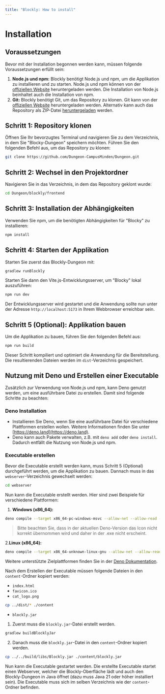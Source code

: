 ```yaml
---
title: "Blockly: How to install"
---
```


# Installation

## Voraussetzungen

Bevor mit der Installation begonnen werden kann, müssen folgende Voraussetzungen erfüllt sein:

1. **Node.js und npm:** Blockly benötigt Node.js und npm, um die Applikation zu installieren und zu starten. Node.js und npm können von der [offiziellen Website](https://nodejs.org/en/) heruntergeladen werden. Die Installation von Node.js beinhaltet auch die Installation von npm.
2. **Git:** Blockly benötigt Git, um das Repository zu klonen. Git kann von der [offiziellen Website](https://git-scm.com/downloads) heruntergeladen werden. Alternativ kann auch das Repository als ZIP-Datei [heruntergeladen](https://github.com/Dungeon-CampusMinden/Dungeon/archive/refs/heads/master.zip) werden.

## Schritt 1: Repository klonen

Öffnen Sie Ihr bevorzugtes Terminal und navigieren Sie zu dem Verzeichnis, in dem Sie "Blocky-Dungeon" speichern möchten. Führen Sie den folgenden Befehl aus, um das Repository zu klonen:

```bash
git clone https://github.com/Dungeon-CampusMinden/Dungeon.git
```

## Schritt 2: Wechsel in den Projektordner

Navigieren Sie in das Verzeichnis, in dem das Repository geklont wurde:

```bash
cd Dungeon/blockly/frontend
```

## Schritt 3: Installation der Abhängigkeiten

Verwenden Sie npm, um die benötigten Abhängigkeiten für "Blocky" zu installieren:

```bash
npm install
```

## Schritt 4: Starten der Applikation

Starten Sie zuerst das Blockly-Dungeon mit:

```bash
gradlew runBlockly
```

Starten Sie dann den Vite.js-Entwicklungsserver, um "Blocky" lokal auszuführen:

```bash
npm run dev
```

Der Entwicklungsserver wird gestartet und die Anwendung sollte nun unter der Adresse `http://localhost:5173` in Ihrem Webbrowser erreichbar sein.

## Schritt 5 (Optional): Applikation bauen

Um die Applikation zu bauen, führen Sie den folgenden Befehl aus:

```bash
npm run build
```

Dieser Schritt kompiliert und optimiert die Anwendung für die Bereitstellung. Die resultierenden Dateien werden im `dist`-Verzeichnis gespeichert.

## Nutzung mit Deno und Erstellen einer Executable

Zusätzlich zur Verwendung von Node.js und npm, kann Deno genutzt werden, um eine ausführbare Datei zu erstellen. Damit sind folgende Schritte zu beachten:

### Deno Installation

- Installieren Sie Deno, wenn Sie eine ausführbare Datei für verschiedene Plattformen erstellen wollen. Weitere Informationen finden Sie unter [https://deno.land](https://deno.land).
- Deno kann auch Pakete verwalten, z.B. mit `deno add` oder `deno install`. Dadurch entfällt die Nutzung von Node.js und npm.

### Executable erstellen

Bevor die Executable erstellt werden kann, muss Schritt 5 (Optional) durchgeführt werden, um die Applikation zu bauen. Dannach muss in das `webserver`-Verzeichnis gewechselt werden:

```bash
cd webserver
```

Nun kann die Executable erstellt werden. Hier sind zwei Beispiele für verschiedene Plattformen:

1. **Windows (x86_64):**
```bash
deno compile --target x86_64-pc-windows-msvc --allow-net --allow-read --allow-run --no-npm --output blockly_x86_64.exe --icon ./content/favicon.ico webserver.ts
```
> Bitte beachten Sie, dass in der aktuellen Deno-Version das Icon nicht korrekt übernommen wird und daher in der .exe nicht erscheint.

2.**Linux (x86_64):**
```bash
deno compile --target x86_64-unknown-linux-gnu --allow-net --allow-read --allow-run --no-npm --output blockly_x86_64.bin webserver.ts
```

Weitere unterstützte Zielplattformen finden Sie in der [Deno Dokumentation](https://docs.deno.com/runtime/reference/cli/compile/#supported-targets).

Nach dem Erstellen der Executable müssen folgende Dateien in den `content`-Ordner kopiert werden:
- `index.html`
- `favicon.ico`
- `cat_logo.png`
```bash
cp ../dist/* ./content
```
- `blockly.jar`
1. Zuerst muss die `blockly.jar`-Datei erstellt werden.
```bash
gradlew buildBlocklyJar
```
2. Danach muss die `blockly.jar`-Datei in den `content`-Ordner kopiert werden.
```bash
cp ../../build/libs/Blockly.jar ./content/blockly.jar
```

Nun kann die Executable gestartet werden. Die erstellte Executable startet einen Webserver, welcher die Blockly-Oberfläche lädt und auch den Blockly-Dungeon in Java öffnet (dazu muss Java 21 oder höher installiert sein). Die Executable muss sich im selben Verzeichnis wie der `content`-Ordner befinden.
